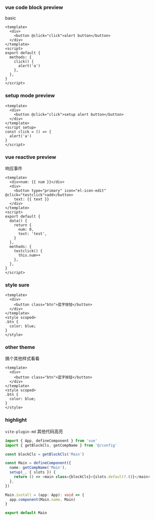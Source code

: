 ### vue code block preview

basic

```vue preview
<template>
  <div>
    <button @click="click">alert button</button>
  </div>
</template>
<script>
export default {
  methods: {
    click() {
      alert('a')
    },
  },
}
</script>
```

### setup mode preview

```vue preview
<template>
  <div>
    <button @click="click">setup alert button</button>
  </div>
</template>
<script setup>
const click = () => {
  alert('a')
}
</script>
```

### vue reactive preview

响应事件

```vue preview
<template>
  <div>num: {{ num }}</div>
  <div>
    <button type="primary" icon="el-icon-edit" @click="testclick">add</button>
    text: {{ text }}
  </div>
</template>
<script>
export default {
  data() {
    return {
      num: 0,
      text: 'test',
    }
  },
  methods: {
    testclick() {
      this.num++
    },
  },
}
</script>
```

### style sure

```vue preview
<template>
  <div>
    <button class="btn">蓝字按钮</button>
  </div>
</template>
<style scoped>
.btn {
  color: blue;
}
</style>
```

### other theme

搞个其他样式看看

```vue preview=MyVueCode
<template>
  <div>
    <button class="btn">蓝字按钮</button>
  </div>
</template>
<style scoped>
.btn {
  color: blue;
}
</style>
```

### highlight

`vite-plugin-md` 其他代码高亮

```ts
import { App, defineComponent } from 'vue'
import { getBlockCls, getCompName } from '@/config'

const blockCls = getBlockCls('Main')

const Main = defineComponent({
  name: getCompName('Main'),
  setup(_, { slots }) {
    return () => <main class={blockCls}>{slots.default?.()}</main>
  },
})

Main.install = (app: App): void => {
  app.component(Main.name, Main)
}

export default Main
```
